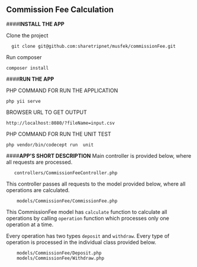 ## **Commission Fee Calculation**

####**INSTALL THE APP**


Clone the project

      git clone git@github.com:sharetripnet/musfek/commissionFee.git
      
Run composer

    composer install 
    
    
    
####**RUN THE APP**
    
PHP COMMAND FOR RUN THE APPLICATION

    php yii serve
    
BROWSER URL TO GET OUTPUT

    http://localhost:8080/?fileName=input.csv
    
PHP COMMAND FOR RUN THE UNIT TEST

    php vendor/bin/codecept run  unit
    
    
 
####**APP'S SHORT DESCRIPTION**
Main controller is provided below, where all requests are processed.

       controllers/CommissionFeeController.php
       
 This controller passes all requests to the model provided below, where all operations are calculated.
  
        models/CommissionFee/CommissionFee.php
        
 This CommissionFee model has `calculate` function to calculate all operations by calling `operation` function which processes only one operation at a time. 
 
 Every operation has two types `deposit` and `withdraw`. Every type of operation is processed in the individual class provided below.
      
        models/CommissionFee/Deposit.php
        models/CommissionFee/Withdraw.php
          